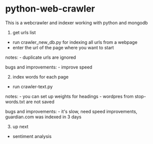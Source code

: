 # python-web-crawler
This is a webcrawler and indexer working with python and mongodb

1. get urls list
 - run crawler_new_db.py for indexing all urls from a webpage
 - enter the url of the page where you want to start

 notes: 
 	- duplicate urls are ignored

 bugs and improvements: 
 	- improve speed

2. index words for each page
 - run crawler-text.py

 notes:
 	- you can set up weights for headings
 	- wordpres from stop-words.txt are not saved

 bugs and improvements:
    - it's slow, need speed improvements, guardian.com was indexed in 3 days

3. up next
 - sentiment analysis  	